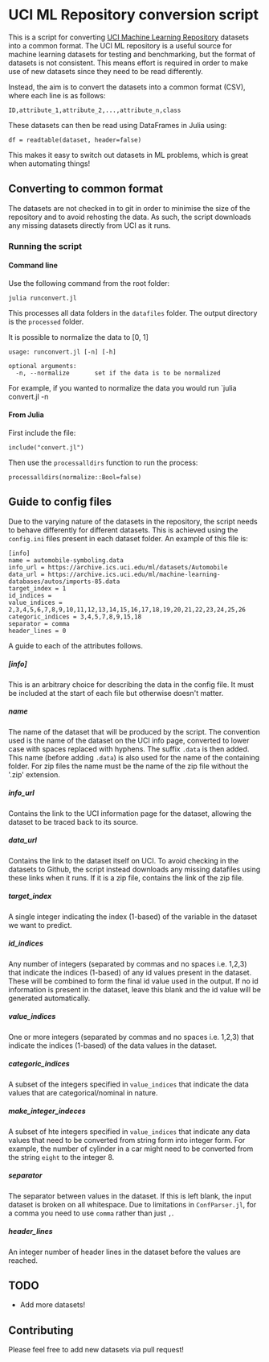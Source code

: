 # UCI ML Repository conversion script

This is a script for converting [UCI Machine Learning Repository](http://archive.ics.uci.edu/ml/datasets.html) datasets into a common format. The UCI ML repository is a useful source for machine learning datasets for testing and benchmarking, but the format of datasets is not consistent. This means effort is required in order to make use of new datasets since they need to be read differently.

Instead, the aim is to convert the datasets into a common format (CSV), where each line is as follows:

    ID,attribute_1,attribute_2,...,attribute_n,class

These datasets can then be read using DataFrames in Julia using:

    df = readtable(dataset, header=false)
    
This makes it easy to switch out datasets in ML problems, which is great when automating things!

## Converting to common format

The datasets are not checked in to git in order to minimise the size of the repository and to avoid rehosting the data. As such, the script downloads any missing datasets directly from UCI as it runs.

### Running the script

#### Command line

Use the following command from the root folder:
  
    julia runconvert.jl

This processes all data folders in the `datafiles` folder. The output directory is the `processed` folder.

It is possible to normalize the data to [0, 1]

    usage: runconvert.jl [-n] [-h]

    optional arguments:
      -n, --normalize       set if the data is to be normalized

For example, if you wanted to normalize the data you would run `julia convert.jl -n

#### From Julia

First include the file:

    include("convert.jl")

Then use the `processalldirs` function to run the process:

    processalldirs(normalize::Bool=false)

## Guide to config files

Due to the varying nature of the datasets in the repository, the script needs to behave differently for different datasets. This is achieved using the `config.ini` files present in each dataset folder. An example of this file is:

    [info]
    name = automobile-symboling.data
    info_url = https://archive.ics.uci.edu/ml/datasets/Automobile
    data_url = https://archive.ics.uci.edu/ml/machine-learning-databases/autos/imports-85.data
    target_index = 1
    id_indices =
    value_indices = 2,3,4,5,6,7,8,9,10,11,12,13,14,15,16,17,18,19,20,21,22,23,24,25,26
    categoric_indices = 3,4,5,7,8,9,15,18
    separator = comma
    header_lines = 0

A guide to each of the attributes follows.

##### [info]

This is an arbitrary choice for describing the data in the config file. It must be included at the start of each file but otherwise doesn't matter.

##### name

The name of the dataset that will be produced by the script. The convention used is the name of the dataset on the UCI info page, converted to lower case with spaces replaced with hyphens. The suffix `.data` is then added. This name (before adding `.data`) is also used for the name of the containing folder. For zip files the name must be the name of the zip file without the '.zip' extension.

##### info_url

Contains the link to the UCI information page for the dataset, allowing the dataset to be traced back to its source.

##### data_url

Contains the link to the dataset itself on UCI. To avoid checking in the datasets to Github, the script instead downloads any missing datafiles using these links when it runs. If it is a zip file, contains the link of the zip file.

##### target_index

A single integer indicating the index (1-based) of the variable in the dataset we want to predict.

##### id_indices

Any number of integers (separated by commas and no spaces i.e. 1,2,3) that indicate the indices (1-based) of any id values present in the dataset. These will be combined to form the final id value used in the output. If no id information is present in the dataset, leave this blank and the id value will be generated automatically.

##### value_indices

One or more integers (separated by commas and no spaces i.e. 1,2,3) that indicate the indices (1-based) of the data values in the dataset.

##### categoric_indices

A subset of the integers specified in `value_indices` that indicate the data values that are categorical/nominal in nature.

##### make_integer_indeces

A subset of hte integers specified in `value_indices` that indicate any data values that need to be converted from string form into integer form. For example, the number of cylinder in a car might need to be converted from the string `eight` to the integer 8.

##### separator

The separator between values in the dataset. If this is left blank, the input dataset is broken on all whitespace. Due to limitations in `ConfParser.jl`, for a comma you need to use `comma` rather than just `,`.

##### header_lines

An integer number of header lines in the dataset before the values are reached.

## TODO

- Add more datasets!

## Contributing

Please feel free to add new datasets via pull request!
